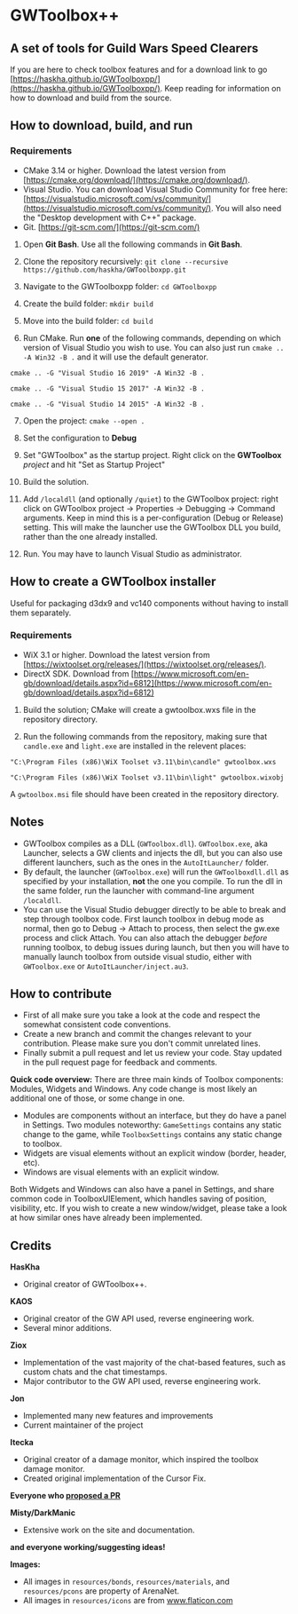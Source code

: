 # GWToolbox++

## A set of tools for Guild Wars Speed Clearers

If you are here to check toolbox features and for a download link to go [https://haskha.github.io/GWToolboxpp/](https://haskha.github.io/GWToolboxpp/). Keep reading for information on how to download and build from the source.

## How to download, build, and run
### Requirements
* CMake 3.14 or higher. Download the latest version from [https://cmake.org/download/](https://cmake.org/download/). 
* Visual Studio. You can download Visual Studio Community for free here: [https://visualstudio.microsoft.com/vs/community/](https://visualstudio.microsoft.com/vs/community/). You will also need the "Desktop development with C++" package. 
* Git. [https://git-scm.com/](https://git-scm.com/)

1. Open **Git Bash**. Use all the following commands in **Git Bash**. 

2. Clone the repository recursively: 
`git clone --recursive https://github.com/haskha/GWToolboxpp.git`

3. Navigate to the GWToolboxpp folder: 
`cd GWToolboxpp`

4. Create the build folder:
`mkdir build`

5. Move into the build folder:
`cd build`

6. Run CMake. Run **one** of the following commands, depending on which version of Visual Studio you wish to use. You can also just run `cmake .. -A Win32 -B .` and it will use the default generator. 

`cmake .. -G "Visual Studio 16 2019" -A Win32 -B .`

`cmake .. -G "Visual Studio 15 2017" -A Win32 -B .`

`cmake .. -G "Visual Studio 14 2015" -A Win32 -B .`

7. Open the project:
`cmake --open .`

8. Set the configuration to **Debug**

9. Set "GWToolbox" as the startup project. Right click on the **GWToolbox** _project_ and hit "Set as Startup Project"

10. Build the solution. 

11. Add `/localdll` (and optionally `/quiet`) to the GWToolbox project: right click on GWToolbox project -> Properties -> Debugging -> Command arguments. Keep in mind this is a per-configuration (Debug or Release) setting. This will make the launcher use the GWToolbox DLL you build, rather than the one already installed. 

10. Run. You may have to launch Visual Studio as administrator.

## How to create a GWToolbox installer

Useful for packaging d3dx9 and vc140 components without having to install them separately.

### Requirements
* WiX 3.1 or higher. Download the latest version from [https://wixtoolset.org/releases/](https://wixtoolset.org/releases/).
* DirectX SDK. Download from [https://www.microsoft.com/en-gb/download/details.aspx?id=6812](https://www.microsoft.com/en-gb/download/details.aspx?id=6812)

1. Build the solution; CMake will create a gwtoolbox.wxs file in the repository directory.

2. Run the following commands from the repository, making sure that `candle.exe` and `light.exe` are installed in the relevent places:

`"C:\Program Files (x86)\WiX Toolset v3.11\bin\candle" gwtoolbox.wxs`

`"C:\Program Files (x86)\WiX Toolset v3.11\bin\light" gwtoolbox.wixobj`

A `gwtoolbox.msi` file should have been created in the repository directory.


## Notes
* GWToolbox compiles as a DLL (`GWToolbox.dll`). `GWToolbox.exe`, aka Launcher, selects a GW clients and injects the dll, but you can also use different launchers, such as the ones in the `AutoItLauncher/` folder.
* By default, the launcher (`GWToolbox.exe`) will run the `GWToolboxdll.dll` as specified by your installation, **not** the one you compile. To run the dll in the same folder, run the launcher with command-line argument `/localdll`.
* You can use the Visual Studio debugger directly to be able to break and step through toolbox code. First launch toolbox in debug mode as normal, then go to Debug -> Attach to process, then select the gw.exe process and click Attach. You can also attach the debugger *before* running toolbox, to debug issues during launch, but then you will have to manually launch toolbox from outside visual studio, either with `GWToolbox.exe` or `AutoItLauncher/inject.au3`. 

## How to contribute
* First of all make sure you take a look at the code and respect the somewhat consistent code conventions.
* Create a new branch and commit the changes relevant to your contribution. Please make sure you don't commit unrelated lines.
* Finally submit a pull request and let us review your code. Stay updated in the pull request page for feedback and comments.

**Quick code overview:**
There are three main kinds of Toolbox components: Modules, Widgets and Windows. Any code change is most likely an additional one of those, or some change in one. 
* Modules are components without an interface, but they do have a panel in Settings. Two modules noteworthy: `GameSettings` contains any static change to the game, while `ToolboxSettings` contains any static change to toolbox.
* Widgets are visual elements without an explicit window (border, header, etc).
* Windows are visual elements with an explicit window.

Both Widgets and Windows can also have a panel in Settings, and share common code in ToolboxUIElement, which handles saving of position, visibility, etc. If you wish to create a new window/widget, please take a look at how similar ones have already been implemented.

## Credits

 **HasKha**
 * Original creator of GWToolbox++.
 
 **KAOS**
 * Original creator of the GW API used, reverse engineering work.
 * Several minor additions.

 **Ziox**   
 * Implementation of the vast majority of the chat-based features, such as custom chats and the chat timestamps.
 * Major contributor to the GW API used, reverse engineering work.
 
 **Jon**
 * Implemented many new features and improvements
 * Current maintainer of the project

 **Itecka** 
 * Original creator of a damage monitor, which inspired the toolbox damage monitor.
 * Created original implementation of the Cursor Fix.

 **Everyone who [proposed a PR](https://github.com/HasKha/GWToolboxpp/pulls?q=is%3Apr+is%3Aclosed)**

 **Misty/DarkManic**
 * Extensive work on the site and documentation.

 **and everyone working/suggesting ideas!**

**Images:**
* All images in `resources/bonds`, `resources/materials`, and `resources/pcons` are property of ArenaNet.
* All images in `resources/icons` are from www.flaticon.com 

